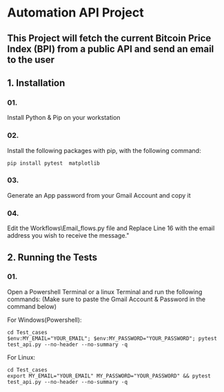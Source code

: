 # Automation API Project

## This Project will fetch the current Bitcoin Price Index (BPI) from a public API and send an email to the user

## 1. Installation

### 01.

Install Python & Pip on your workstation

### 02.

Install the following packages with pip, with the following command:

```
pip install pytest  matplotlib

```

### 03.

Generate an App password from your Gmail Account and copy it

### 04.

Edit the Workflows\Email_flows.py file and Replace Line 16 with the email address you wish to receive the message."

## 2. Running the Tests

### 01.

Open a Powershell Terminal or a linux Terminal and run the following commands:
(Make sure to paste the Gmail Account & Password in the command below)

For Windows(Powershell):

```
cd Test_cases
$env:MY_EMAIL="YOUR_EMAIL"; $env:MY_PASSWORD="YOUR_PASSWORD"; pytest test_api.py --no-header --no-summary -q
```

For Linux:

```
cd Test_cases
export MY_EMAIL="YOUR_EMAIL" MY_PASSWORD="YOUR_PASSWORD" && pytest test_api.py --no-header --no-summary -q
```
